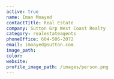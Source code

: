 ```yaml
---
active: true
name: Iman Moayed
contactTitle: Real Estate
company: Sutton Grp West Coast Realty
category: realestateagents
phoneOffice: 604-506-2072
email: imoayed@sutton.com
image_path:
color:
website:
profile_image_path: /images/person.png
---
```




